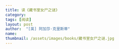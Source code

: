 ```yaml
---
title: 读《藏书室女尸之谜》 
category:  
tags: [阅读]  
layout: post  
author:  "[英] 阿加莎·克里斯蒂"
name: 
thumbnail: /assets/images/books/藏书室女尸之谜.jpg
---
```


